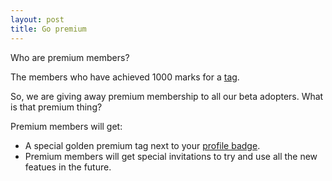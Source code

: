 ```yaml
---
layout: post
title: Go premium
---
```


Who are premium members?

The members who have achieved 1000 marks for a [tag](http://blogx.nerdspal.com/taging-tags).

So, we are giving away premium membership to all our beta adopters. What is that premium thing?


Premium members will get:

 - A special golden premium tag next to your [profile badge](https://nerdspal.com/Account/Profile).
 - Premium members will get special invitations to try and use all the new featues in the future.
